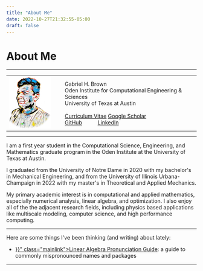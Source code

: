 ```yaml
---
title: "About Me"
date: 2022-10-27T21:32:55-05:00
draft: false
---
```


# About Me

---

<table style="width:100%">
  <tr>
    <td class="maintext" width=25%>
      <img src="media/NewspaperPortraitAlpha.png">
    </td>
    <td style="padding: 0vmin 0vmin 0vmin 3vmin">
      <p>
        Gabriel H. Brown <br> <!-- usually I put ", graduate research assistant"-->
        Oden Institute for Computational Engineering & Sciences <br>
        University of Texas at Austin <br>
        <br>
        <a href="media/CV_GHBrown.pdf" class="mainlink" target="_blank">Curriculum Vitae</a>
        <a href="https://scholar.google.com/citations?user=L465_QQAAAAJ&hl=en&oi=ao" class="mainlink" target="_blank">Google Scholar</a>
<br>
<a href="https://github.com/ghbrown" class="mainlink" target="_blank">GitHub</a>
&nbsp &nbsp &nbsp &nbsp &nbsp
        <a href="https://www.linkedin.com/in/gabriel-brown-25829b138/" class="mainlink" target="_blank"> LinkedIn</a>
      </p>
    </td>
  </tr>
</table>

---

I am a first year student in the Computational Science, Engineering, and Mathematics graduate program in the Oden Institute at the University of Texas at Austin.

I graduated from the University of Notre Dame in 2020 with my bachelor's in Mechanical Engineering, and from the University of Illinois Urbana-Champaign in 2022 with my master's in Theoretical and Applied Mechanics.

My primary academic interest is in computational and applied mathematics, especially numerical analysis, linear algebra, and optimization.
I also enjoy all of the the adjacent research fields, including physics based applications like multiscale modeling, computer science, and high performance computing.

---

Here are some things I've been thinking (and writing) about lately:

- <p><a href="{{< ref "posts/linear_algebra_pronunciation" >}}" class="mainlink"><span class="themecolor">Linear Algebra Pronunciation Guide</span></a>: a guide to commonly mispronounced names and packages</p>

---


